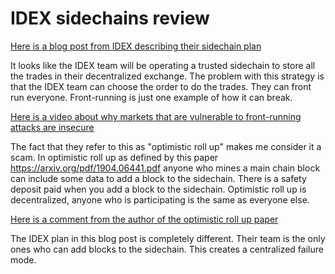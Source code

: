 IDEX sidechains review
========

[Here is a blog post from IDEX describing their sidechain plan](https://blog.idex.io/all-posts/o2-rollup-overview)

It looks like the IDEX team will be operating a trusted sidechain to store all the trades in their decentralized exchange.
The problem with this strategy is that the IDEX team can choose the order to do the trades. They can front run everyone.
Front-running is just one example of how it can break.

[Here is a video about why markets that are vulnerable to front-running attacks are insecure](https://youtu.be/mAtD0ba-hXU)

The fact that they refer to this as "optimistic roll up" makes me consider it a scam.
In optimistic roll up as defined by this paper https://arxiv.org/pdf/1904.06441.pdf anyone who mines a main chain block can include some data to add a block to the sidechain.
There is a safety deposit paid when you add a block to the sidechain.
Optimistic roll up is decentralized, anyone who is participating is the same as everyone else.

[Here is a comment from the author of the optimistic roll up paper](https://twitter.com/jadler0/status/1194653628008730624?s=20)

The IDEX plan in this blog post is completely different. Their team is the only ones who can add blocks to the sidechain. This creates a centralized failure mode.


